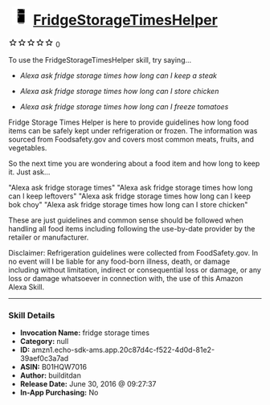 # &nbsp;<img src="skill_icon" alt="FridgeStorageTimesHelper icon" width="36"> [FridgeStorageTimesHelper](http://alexa.amazon.com/#skills/amzn1.echo-sdk-ams.app.20c87d4c-f522-4d0d-81e2-39aef0c3a7ad)
![0 stars](../../images/ic_star_border_black_18dp_1x.png)![0 stars](../../images/ic_star_border_black_18dp_1x.png)![0 stars](../../images/ic_star_border_black_18dp_1x.png)![0 stars](../../images/ic_star_border_black_18dp_1x.png)![0 stars](../../images/ic_star_border_black_18dp_1x.png) 0

To use the FridgeStorageTimesHelper skill, try saying...

* *Alexa ask fridge storage times how long can I keep a steak*

* *Alexa ask fridge storage times how long can I store chicken*

* *Alexa ask fridge storage times how long can I freeze tomatoes*

Fridge Storage Times Helper is here to provide guidelines how long food items can be safely kept under refrigeration or frozen. The information was sourced from Foodsafety.gov and covers most common meats, fruits, and vegetables.  

So the next time you are wondering about a food item and how long to keep it. Just ask...

"Alexa ask fridge storage times"
"Alexa ask fridge storage times how long can I keep leftovers"
"Alexa ask fridge storage times how long can I keep bok choy"
"Alexa ask fridge storage times how long can I store chicken"

These are just guidelines and common sense should be followed when handling all food items including following the use-by-date provider by the retailer or manufacturer.

Disclaimer:  Refrigeration guidelines were collected from FoodSafety.gov. In no event will I be liable for any food-born illness, death, or damage including without limitation, indirect or consequential loss or damage, or any loss or damage whatsoever in connection with, the use of this Amazon Alexa Skill.

***

### Skill Details

* **Invocation Name:** fridge storage times
* **Category:** null
* **ID:** amzn1.echo-sdk-ams.app.20c87d4c-f522-4d0d-81e2-39aef0c3a7ad
* **ASIN:** B01HQW7016
* **Author:** builditdan
* **Release Date:** June 30, 2016 @ 09:27:37
* **In-App Purchasing:** No
